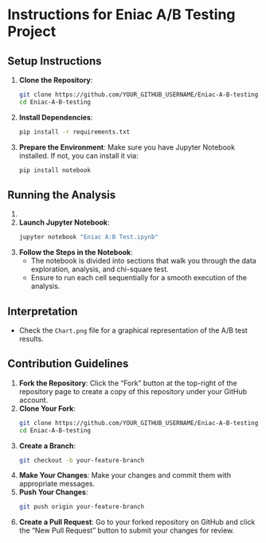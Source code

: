 # Instructions for Eniac A/B Testing Project

## Setup Instructions
1. **Clone the Repository**:
    ```sh
    git clone https://github.com/YOUR_GITHUB_USERNAME/Eniac-A-B-testing.git
    cd Eniac-A-B-testing
    ```
2. **Install Dependencies**:
    ```sh
    pip install -r requirements.txt
    ```
3. **Prepare the Environment**:
    Make sure you have Jupyter Notebook installed. If not, you can install it via:
    ```sh
    pip install notebook
    ```

## Running the Analysis
1. 
2. **Launch Jupyter Notebook**:
    ```sh
    jupyter notebook "Eniac A:B Test.ipynb"
    ```
3. **Follow the Steps in the Notebook**:
    - The notebook is divided into sections that walk you through the data exploration, analysis, and chi-square test.
    - Ensure to run each cell sequentially for a smooth execution of the analysis.

## Interpretation
- Check the `Chart.png` file for a graphical representation of the A/B test results.

## Contribution Guidelines
1. **Fork the Repository**:
    Click the “Fork” button at the top-right of the repository page to create a copy of this repository under your GitHub account.
2. **Clone Your Fork**:
    ```sh
    git clone https://github.com/YOUR_GITHUB_USERNAME/Eniac-A-B-testing.git
    cd Eniac-A-B-testing
    ```
3. **Create a Branch**:
    ```sh
    git checkout -b your-feature-branch
    ```
4. **Make Your Changes**:
    Make your changes and commit them with appropriate messages.
5. **Push Your Changes**:
    ```sh
    git push origin your-feature-branch
    ```
6. **Create a Pull Request**:
    Go to your forked repository on GitHub and click the “New Pull Request” button to submit your changes for review.
